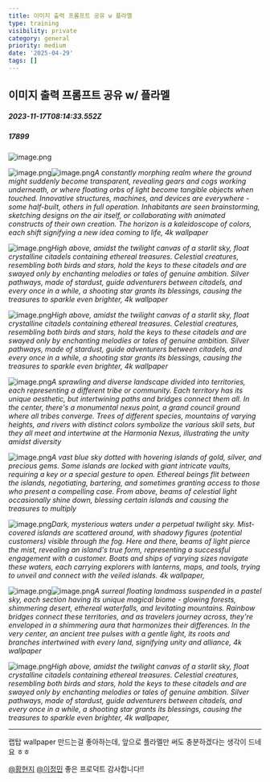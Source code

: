 ```yaml
---
title: 이미지 출력 프롬프트 공유 w 플라멜
type: training
visibility: private
category: general
priority: medium
date: '2025-04-29'
tags: []
---
```

## 이미지 출력 프롬프트 공유 w/ 플라멜
##### 2023-11-17T08:14:33.552Z
##### 17899

<p><img src="https://media.disquiet.io/images/makerlog/0ce0e05ecd40c023b02a42c56fafe833b50a46338e17c1ba6a657c6e6200c8a2" alt="image.png" title="image.png"></p><p></p><p><img src="https://media.disquiet.io/images/makerlog/22ccee740926abfb7c20535008131b667711a95d18f472eda554cfaf2daa22d5" alt="image.png" title="image.png"><img src="https://media.disquiet.io/images/makerlog/7124e6972e68dcd11f2da0c250d27afada1e6b5d972b6a74c8c19f10cd129711" alt="image.png" title="image.png"><em>A constantly morphing realm where the ground might suddenly become transparent, revealing gears and cogs working underneath, or where floating orbs of light become tangible objects when touched. Innovative structures, machines, and devices are everywhere - some half-built, others in full operation. Inhabitants are seen brainstorming, sketching designs on the air itself, or collaborating with animated constructs of their own creation. The horizon is a kaleidoscope of colors, each shift signifying a new idea coming to life, 4k wallpaper</em></p><p></p><p></p><p><img src="https://media.disquiet.io/images/makerlog/60e01e61b244e989def90edd233b15eafeab7c424255a9940ff0800e8b1dad43" alt="image.png" title="image.png"><em>High above, amidst the twilight canvas of a starlit sky, float crystalline citadels containing ethereal treasures. Celestial creatures, resembling both birds and stars, hold the keys to these citadels and are swayed only by enchanting melodies or tales of genuine ambition. Silver pathways, made of stardust, guide adventurers between citadels, and every once in a while, a shooting star grants its blessings, causing the treasures to sparkle even brighter, 4k wallpaper</em></p><p></p><p><img src="https://media.disquiet.io/images/makerlog/88d1984e1db943913424f21b84ea5c8b0c789a43e93101147df2194276112209" alt="image.png" title="image.png"><em>High above, amidst the twilight canvas of a starlit sky, float crystalline citadels containing ethereal treasures. Celestial creatures, resembling both birds and stars, hold the keys to these citadels and are swayed only by enchanting melodies or tales of genuine ambition. Silver pathways, made of stardust, guide adventurers between citadels, and every once in a while, a shooting star grants its blessings, causing the treasures to sparkle even brighter, 4k wallpaper</em></p><p></p><p><img src="https://media.disquiet.io/images/makerlog/5f276a2fa47fc62e84b461924ea8a0b6bcf37e69310635af394d7b595a441c19" alt="image.png" title="image.png"><em>A sprawling and diverse landscape divided into territories, each representing a different tribe or community. Each territory has its unique aesthetic, but intertwining paths and bridges connect them all. In the center, there's a monumental nexus point, a grand council ground where all tribes converge. Trees of different species, mountains of varying heights, and rivers with distinct colors symbolize the various skill sets, but they all meet and intertwine at the Harmonia Nexus, illustrating the unity amidst diversity</em></p><p></p><p><img src="https://media.disquiet.io/images/makerlog/b1471ecf4c61b5ed9c674565073c00bdb09f9018cd03d963c0d9b5cb1d84f988" alt="image.png" title="image.png"><em>A vast blue sky dotted with hovering islands of gold, silver, and precious gems. Some islands are locked with giant intricate vaults, requiring a key or a special gesture to open. Ethereal beings flit between the islands, negotiating, bartering, and sometimes granting access to those who present a compelling case. From above, beams of celestial light occasionally shine down, blessing certain islands and causing the treasures to multiply</em></p><p></p><p><img src="https://media.disquiet.io/images/makerlog/f2fbe40df708079cd7fcaf0ec3f70e3391c0bd78e6c4f1e76a9505d9efd1e9f4" alt="image.png" title="image.png"><em>Dark, mysterious waters under a perpetual twilight sky. Mist-covered islands are scattered around, with shadowy figures (potential customers) visible through the fog. Here and there, beams of light pierce the mist, revealing an island's true form, representing a successful engagement with a customer. Boats and ships of varying sizes navigate these waters, each carrying explorers with lanterns, maps, and tools, trying to unveil and connect with the veiled islands. 4k wallpaper,</em></p><p></p><p><img src="https://media.disquiet.io/images/makerlog/51df522d197ec3304505a4f3b64c25956909b2ad1d49129da52c372a6b479aa4" alt="image.png" title="image.png"><img src="https://media.disquiet.io/images/makerlog/901626b63023ea8f60226c1d406eee9384f96e004c7cfc15d87ada0d61b741e7" alt="image.png" title="image.png"><em>A surreal floating landmass suspended in a pastel sky, each section having its unique magical biome - glowing forests, shimmering desert, ethereal waterfalls, and levitating mountains. Rainbow bridges connect these territories, and as travelers journey across, they're enveloped in a shimmering aura that harmonizes their differences. In the very center, an ancient tree pulses with a gentle light, its roots and branches intertwined with every land, signifying unity and alliance, 4k wallpaper</em></p><p></p><p><img src="https://media.disquiet.io/images/makerlog/3ab73bd62e59075d120ca70945d156ac749f63620c91640fc623d32948c5191c" alt="image.png" title="image.png"><em>High above, amidst the twilight canvas of a starlit sky, float crystalline citadels containing ethereal treasures. Celestial creatures, resembling both birds and stars, hold the keys to these citadels and are swayed only by enchanting melodies or tales of genuine ambition. Silver pathways, made of stardust, guide adventurers between citadels, and every once in a while, a shooting star grants its blessings, causing the treasures to sparkle even brighter, 4k wallpaper,</em></p><p></p><hr class="my-4 border-none bg-gray-300 h-[1px]"><p>랩탑 wallpaper 만드는걸 좋아하는데, 앞으로 플라멜만 써도 충분하겠다는 생각이 드네요 ㅎㅎ</p><p><a target="_blank" rel="noopener noreferrer nofollow" class="text-blue-500 hover:text-blue-300 no-underline text-blue-500 hover:text-blue-300 transition-colors cursor-pointer no-underline" href="/@local">@황현지</a> <a target="_blank" rel="noopener noreferrer nofollow" class="text-blue-500 hover:text-blue-300 no-underline text-blue-500 hover:text-blue-300 transition-colors cursor-pointer no-underline" href="/@jeongmin1604">@이정민</a> 좋은 프로덕트 감사합니다!!</p>
